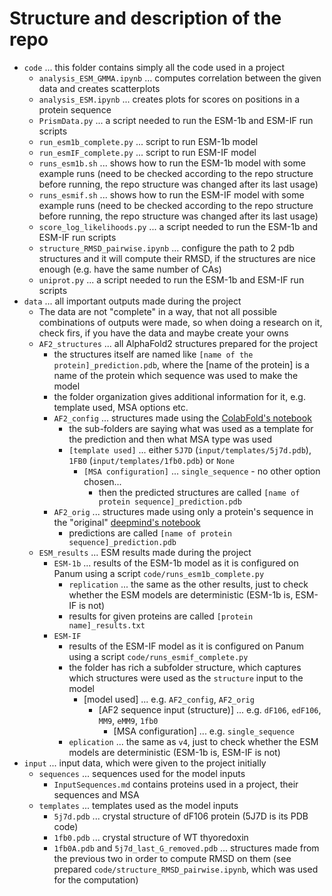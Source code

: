 # Structure and description of the repo
- `code` ... this folder contains simply all the code used in a project
  - `analysis_ESM_GMMA.ipynb` ... computes correlation between the given data and creates scatterplots
  - `analysis_ESM.ipynb` ... creates plots for scores on positions in a protein sequence
  - `PrismData.py` ... a script needed to run the ESM-1b and ESM-IF run scripts
  - `run_esm1b_complete.py` ... script to run ESM-1b model
  - `run_esmIF_complete.py` ... script to run ESM-IF model
  - `runs_esm1b.sh` ... shows how to run the ESM-1b model with some example runs (need to be checked according to the repo structure before running, the repo structure was changed after its last usage)
  - `runs_esmif.sh` ... shows how to run the ESM-IF model with some example runs (need to be checked according to the repo structure before running, the repo structure was changed after its last usage)
  - `score_log_likelihoods.py` ... a script needed to run the ESM-1b and ESM-IF run scripts
  - `structure_RMSD_pairwise.ipynb` ... configure the path to 2 pdb structures and it will compute their RMSD, if the structures are nice enough (e.g. have the same number of CAs)
  - `uniprot.py` ... a script needed to run the ESM-1b and ESM-IF run scripts
- `data` ... all important outputs made during the project
  - The data are not "complete" in a way, that not all possible combinations of outputs were made, so when doing a research on it, check firs, if you have the data and maybe create your owns
  - `AF2_structures` ... all AlphaFold2 structures prepared for the project
    - the structures itself are named like `[name of the protein]_prediction.pdb`, where the [name of the protein] is a name of the protein which sequence was used to make the model
    - the folder organization gives additional information for it, e.g. template used, MSA options etc.
    - `AF2_config` ... structures made using the [ColabFold's notebook](https://colab.research.google.com/github/sokrypton/ColabFold/blob/main/AlphaFold2.ipynb)
      - the sub-folders are saying what was used as a template for the prediction and then what MSA type was used
      - `[template used]` ... either `5J7D` (`input/templates/5j7d.pdb`), `1FB0` (`input/templates/1fb0.pdb`) or `None`
        - `[MSA configuration]` ... `single_sequence` - no other option chosen...
          - then the predicted structures are called `[name of protein sequence]_prediction.pdb`
    - `AF2_orig` ... structures made using only a protein's sequence in the "original" [deepmind's notebook](https://colab.research.google.com/github/deepmind/alphafold/blob/main/notebooks/AlphaFold.ipynb)
      - predictions are called `[name of protein sequence]_prediction.pdb`
  - `ESM_results` ... ESM results made during the project
    - `ESM-1b` ... results of the ESM-1b model as it is configured on Panum using a script `code/runs_esm1b_complete.py`
      - `replication` ... the same as the other results, just to check whether the ESM models are deterministic (ESM-1b is, ESM-IF is not)
      - results for given proteins are called `[protein name]_results.txt`
    - `ESM-IF`
      - results of the ESM-IF model as it is configured on Panum using a script `code/runs_esmif_complete.py`
      - the folder has rich a subfolder structure, which captures which structures were used as the `structure` input to the model
        - [model used] ... e.g. `AF2_config`, `AF2_orig`
          - [AF2 sequence input (structure)] ... e.g. `dF106`, `edF106`, `MM9`, `eMM9`, `1fb0`
            - [MSA configuration] ... e.g. `single_sequence`
      - `eplication` ... the same as `v4`, just to check whether the ESM models are deterministic (ESM-1b is, ESM-IF is not)
- `input` ... input data, which were given to the project initially
  - `sequences` ... sequences used for the model inputs
    - `InputSequences.md` contains proteins used in a project, their sequences and MSA
  - `templates` ... templates used as the model inputs
    - `5j7d.pdb` ... crystal structure of dF106 protein (5J7D is its PDB code)
    - `1fb0.pdb` ... crystal structure of WT thyoredoxin
    - `1fb0A.pdb` and `5j7d_last_G_removed.pdb` ... structures made from the previous two in order to compute RMSD on them (see prepared `code/structure_RMSD_pairwise.ipynb`, which was used for the computation)